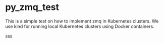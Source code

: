 # py_zmq_test
This is a simple test on how to implement zmq in Kubernetes clusters.
We use kind for running local Kubernetes clusters using Docker containers.


sss
